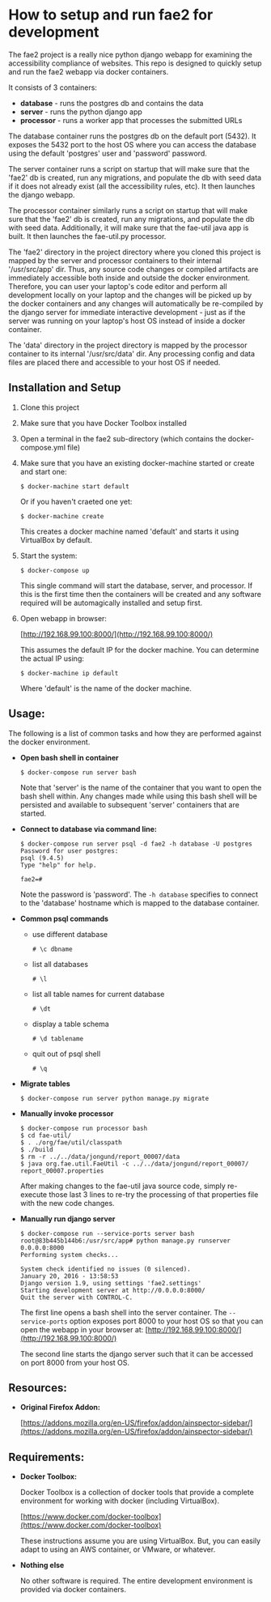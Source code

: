 # How to setup and run fae2 for development

The fae2 project is a really nice python django webapp for examining the accessibility compliance of websites.  This repo is designed to quickly setup and run the fae2 webapp via docker containers.

It consists of 3 containers:

+ **database** - runs the postgres db and contains the data
+ **server** - runs the python django app
+ **processor** - runs a worker app that processes the submitted URLs

The database container runs the postgres db on the default port (5432).  It exposes the 5432 port to the host OS where you can access the database using the default 'postgres' user and 'password' password.

The server container runs a script on startup that will make sure that the 'fae2' db is created, run any migrations, and populate the db with seed data if it does not already exist (all the accessibility rules, etc).  It then launches the django webapp.

The processor container similarly runs a script on startup that will make sure that the 'fae2' db is created, run any migrations, and populate the db with seed data.  Additionally, it will make sure that the fae-util java app is built.  It then launches the fae-util.py processor.

The 'fae2' directory in the project directory where you cloned this project is mapped by the server and processor containers to their internal '/usr/src/app' dir.  Thus, any source code changes or compiled artifacts are immediately accessible both inside and outside the docker environment.  Therefore, you can user your laptop's code editor and perform all development locally on your laptop and the changes will be picked up by the docker containers and any changes will automatically be re-compiled by the django server for immediate interactive development - just as if the server was running on your laptop's host OS instead of inside a docker container.

The 'data' directory in the project directory is mapped by the processor container to its internal '/usr/src/data' dir.  Any processing config and data files are placed there and accessible to your host OS if needed.

## Installation and Setup

1. Clone this project
2. Make sure that you have Docker Toolbox installed
3. Open a terminal in the fae2 sub-directory (which contains the docker-compose.yml file)
4. Make sure that you have an existing docker-machine started or create and start one:

	```
	$ docker-machine start default
	```
	
	Or if you haven't craeted one yet:
	
	```
	$ docker-machine create
	```
	
	This creates a docker machine named 'default' and starts it using VirtualBox by default.

5. Start the system:

	```
	$ docker-compose up
	```
	
	This single command will start the database, server, and processor.  If this is the first time then the containers will be created and any software required will be automagically installed and setup first.
	
6. Open webapp in browser:

	[http://192.168.99.100:8000/](http://192.168.99.100:8000/)
	
	This assumes the default IP for the docker machine.  You can determine the actual IP using:
	
	```
	$ docker-machine ip default
	```
	
	Where 'default' is the name of the docker machine.


## Usage:

The following is a list of common tasks and how they are performed against the docker environment.

+ **Open bash shell in container**

	```
	$ docker-compose run server bash
	```
	
	Note that 'server' is the name of the container that you want to open the bash shell within.  Any changes made while using this bash shell will be persisted and available to subsequent 'server' containers that are started.

+ **Connect to database via command line:**

	```
	$ docker-compose run server psql -d fae2 -h database -U postgres
	Password for user postgres: 
	psql (9.4.5)
	Type "help" for help.
	
	fae2=# 
	```
	
	Note the password is 'password'.  The `-h database` specifies to connect to the 'database' hostname which is mapped to the database container.

+ **Common psql commands**
	+ use different database
	
		```
		# \c dbname
		```

	+ list all databases

		```
		# \l
		```
		
	+ list all table names for current database

		```
		# \dt
		```

	+ display a table schema

		```
		# \d tablename
		```

	+ quit out of psql shell

		```
		# \q
		```

+ **Migrate tables**

	```
	$ docker-compose run server python manage.py migrate
	```

+ **Manually invoke processor**

	```
	$ docker-compose run processor bash
	$ cd fae-util/
	$ . ./org/fae/util/classpath
	$ ./build
	$ rm -r ../../data/jongund/report_00007/data
	$ java org.fae.util.FaeUtil -c ../../data/jongund/report_00007/	report_00007.properties
	```

	After making changes to the fae-util java source code, simply re-execute those last 3 lines to re-try the processing of that properties file with the new code changes.

+ **Manually run django server**

	```
	$ docker-compose run --service-ports server bash
	root@83b445b144b6:/usr/src/app# python manage.py runserver 0.0.0.0:8000
	Performing system checks...
	
	System check identified no issues (0 silenced).
	January 20, 2016 - 13:58:53
	Django version 1.9, using settings 'fae2.settings'
	Starting development server at http://0.0.0.0:8000/
	Quit the server with CONTROL-C.
	```
	
	The first line opens a bash shell into the server container. The `--service-ports` option exposes port 8000 to your host OS so that you can open the webapp in your browser at: [http://192.168.99.100:8000/](http://192.168.99.100:8000/)
	
	The second line starts the django server such that it can be accessed on port 8000 from your host OS.


## Resources:

+ **Original Firefox Addon:**

	[https://addons.mozilla.org/en-US/firefox/addon/ainspector-sidebar/](https://addons.mozilla.org/en-US/firefox/addon/ainspector-sidebar/)


## Requirements:

+ **Docker Toolbox:**

	Docker Toolbox is a collection of docker tools that provide a complete environment for working with docker (including VirtualBox).
	
	[https://www.docker.com/docker-toolbox](https://www.docker.com/docker-toolbox)

	These instructions assume you are using VirtualBox.  But, you can easily adapt to using an AWS container, or VMware, or whatever.

+ **Nothing else**

	No other software is required.  The entire development environment is provided via docker containers.